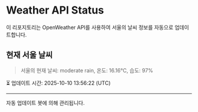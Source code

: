 
# Weather API Status

이 리포지토리는 OpenWeather API를 사용하여 서울의 날씨 정보를 자동으로 업데이트합니다.

## 현재 서울 날씨
> 서울의 현재 날씨: moderate rain, 온도: 16.16°C, 습도: 97%

⏳ 업데이트 시간: 2025-10-10 13:56:22 (UTC)

---
자동 업데이트 봇에 의해 관리됩니다.
